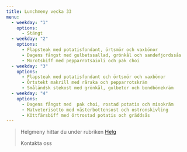 ```yaml
---
title: Lunchmeny vecka 33
menu:
  - weekday: "1"
    options:
      - Stängt
  - weekday: "2"
    options:
      - Flapsteak med potatisfondant, örtsmör och vaxbönor
      - Dagens fångst med gulbetssallad, grönkål och sandefjordssås
      - Morotsbiff med pepparrotsaioli och pak choi
  - weekday: "3"
    options:
      - Flapsteak med potatisfondant och örtsmör och vaxbönor
      - Örtstekt makrill med råraka och pepparrotskräm
      - Småländsk stekost med grönkål, gulbetor och bondbönekräm
  - weekday: "4"
    options:
      - Dagens fångst med  pak choi, rostad potatis och misokräm
      - Matveterisotto med västerbottensost och ostronskivling
      - Köttfärsbiff med örtrostad potatis och gräddsås
---
```

> Helgmeny hittar du under rubriken [Helg](https://www.restaurangstoraholm.se/helg/?i=2)
>
> Kontakta oss